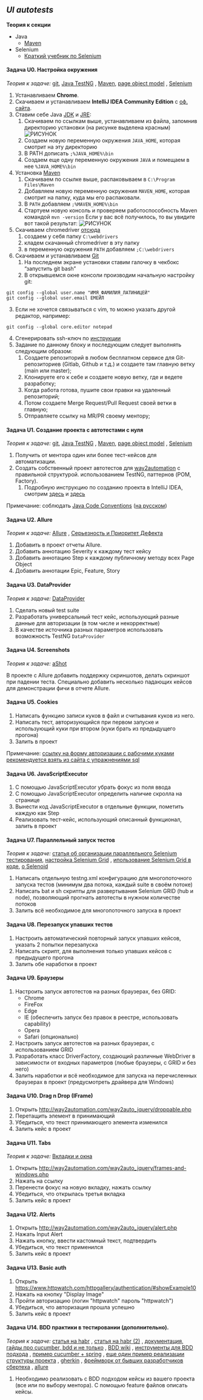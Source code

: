 ## *UI autotests*

**Теория к секции**

+ Java
    + [Maven](https://habrahabr.ru/post/77382/)
+ Selenium
    + [Краткий учебник по Selenium](https://kreisfahrer.gitbooks.io/selenium-webdriver/content/index.html)

#### Задача U0. Настройка окружения

*Теория к задаче:* [git](https://git-scm.com/book/ru/v2), [Java TestNG](http://testng.org/doc/documentation-main.html)
, [Maven](https://habrahabr.ru/post/77382/), [page object model](http://internetka.in.ua/selenium-page-object/)
, [Selenium](https://kreisfahrer.gitbooks.io/selenium-webdriver/content/index.html)

1. Устанавливаем **Chrome**.
2. Скачиваем и устанавливаем **IntelliJ IDEA Community Edition**
   с [оф. сайта](https://www.jetbrains.com/idea/download/#section=windows).
3. Ставим себе Java [JDK](http://www.oracle.com/technetwork/java/javase/downloads/jdk8-downloads-2133151.html)
   и [JRE](http://www.oracle.com/technetwork/java/javase/downloads/jre8-downloads-2133155.html):
    1. Скачиваем по ссылкам выше, устанавливаем из файла, запомнив директорию установки (на рисунке выделена красным)
       ![РИСУНОК](http://java-course.ru/first/images/jdkInstall_02.png)
    2. Создаем новую переменную окружения `JAVA_HOME`, которая смотрит на эту директорию
    3. В PATH дописать `;%JAVA_HOME%\bin`
    4. Создаем еще одну переменную окружения `JAVA` и помещаем в нее `%JAVA_HOME%\bin`
4. Установка [Maven](http://apache-mirror.rbc.ru/pub/apache/maven/maven-3/3.5.4/binaries/apache-maven-3.5.4-bin.zip)
    1. Скачиваем по ссылке выше, распаковываем в `C:\Program Files\Maven`
    2. Добавляем новую переменную окружения `MAVEN_HOME`, которая смотрит на папку, куда мы его распаковали.
    3. В `PATH` добавляем `;%MAVEN_HOME%\bin`
    4. Стартуем новую консоль и проверяем работоспособность Maven командой `mvn -version`  Если у вас всё получилось, то
       вы увидите вот такой результат:
       ![РИСУНОК](https://1.bp.blogspot.com/-Y-Q7Ufpu_gM/Wrhee8i85kI/AAAAAAAAFLY/jIn774dcYBcBrA5Ks4BtI4_ddvTffNJAQCEwYBhgL/s1600/Test%2BMaven.png)
5. Скачиваем chromedriver [отсюда](http://chromedriver.chromium.org/downloads)
    1. создаем у себя папку `C:\webdrivers`
    2. кладем скачанный chromedriver в эту папку
    3. в переменную окружения `PATH` добавляем `;C:\webdrivers`
6. Скачиваем и устанавливаем [Git](https://git-scm.com/download/win)
    1. На последнем экране установки ставим галочку в чекбокс “запустить git bash”
    2. В открывшемся окне консоли производим начальную настройку git:

```
git config --global user.name "ИМЯ_ФАМИЛИЯ_ЛАТИНИЦЕЙ"
git config --global user.email ЕМЕЙЛ
```

3. Если не хочется связываться с vim, то можно указать другой редактор, например:

```
git config --global core.editor notepad
```

4. Сгенерировать ssh-ключ
   по [инструкции](https://git-scm.com/book/ru/v2/Git-%D0%BD%D0%B0-%D1%81%D0%B5%D1%80%D0%B2%D0%B5%D1%80%D0%B5-%D0%93%D0%B5%D0%BD%D0%B5%D1%80%D0%B0%D1%86%D0%B8%D1%8F-%D0%BE%D1%82%D0%BA%D1%80%D1%8B%D1%82%D0%BE%D0%B3%D0%BE-SSH-%D0%BA%D0%BB%D1%8E%D1%87%D0%B0#_generate_ssh_key)
5. Задание по данному блоку и последующим следует выполнять следующим образом:
   1. Создаете репозиторий в любом бесплатном сервисе для Git-репозиториев (Gitlab, Github и т.д.) и создаете там главную ветку (main или master);
   2. Клонируете его к себе и создаете новую ветку, где и ведете разработку;
   3. Когда работа готова, пушите свои правки на удаленный репозиторий; 
   4. Потом создаете Merge Request/Pull Request своей ветки в главную;
   5. Отправляете ссылку на MR/PR своему ментору;

#### Задача U1. Создание проекта с автотестами с нуля

*Теория к задаче:* [git](https://git-scm.com/book/ru/v2), [Java TestNG](http://testng.org/doc/documentation-main.html)
, [Maven](https://habrahabr.ru/post/77382/), [page object model](http://internetka.in.ua/selenium-page-object/)
, [Selenium](https://kreisfahrer.gitbooks.io/selenium-webdriver/content/index.html)

1. Получить от ментора один или более тест-кейсов для автоматизации.
2. Создать собственный проект автотестов для [way2automation](http://way2automation.com) с правильной структурой.
   использованием TestNG, паттернов (POM, Factory).
    1. Подробную инструкцию по созданию проекта в IntelliJ IDEA,
       смотрим [здесь](http://info.javarush.ru/idea_help/2013/07/31/%D0%A1%D0%BE%D0%B7%D0%B4%D0%B0%D0%BD%D0%B8%D0%B5-%D0%B8-%D0%B7%D0%B0%D0%BF%D1%83%D1%81%D0%BA-%D0%BF%D0%B5%D1%80%D0%B2%D0%BE%D0%B3%D0%BE-Java-%D0%BF%D1%80%D0%B8%D0%BB%D0%BE%D0%B6%D0%B5%D0%BD%D0%B8%D1%8F-%D1%87%D0%B0%D1%81%D1%82%D1%8C-1-.html)
       и [здесь](http://info.javarush.ru/idea_help/2013/07/31/%D0%A1%D0%BE%D0%B7%D0%B4%D0%B0%D0%BD%D0%B8%D0%B5-%D0%B8-%D0%B7%D0%B0%D0%BF%D1%83%D1%81%D0%BA-%D0%BF%D0%B5%D1%80%D0%B2%D0%BE%D0%B3%D0%BE-Java-%D0%BF%D1%80%D0%B8%D0%BB%D0%BE%D0%B6%D0%B5%D0%BD%D0%B8%D1%8F-%D1%87%D0%B0%D1%81%D1%82%D1%8C-2-.html)

Примечание:
соблюдать [Java Code Conventions](https://www.oracle.com/technetwork/java/codeconventions-150003.pdf) ([на русском](https://www.magnumblog.space/java/131-translating-java-code-conventions))

#### Задача U2. Allure

*Теория к задаче:* [Allure](https://docs.qameta.io/allure/)
, [Серьезность и Приоритет Дефекта](http://www.protesting.ru/testing/bugpriority.html)

1. Добавить в проект отчеты Allure.
2. Добавить аннотацию Severity к каждому тест кейсу
3. Добавить аннотацию Step к каждому публичному методу всех Page Object
4. Добавить аннотации Epic, Feature, Story

#### Задача U3. DataProvider

*Теория к задаче:* [DataProvider](http://testng.org/doc/documentation-main.html#parameters-dataproviders)

1. Сделать новый test suite
2. Разработать универсальный тест кейс, использующий разные данные для авторизации (в том числе и некорректные)
3. В качестве источника разных параметров использовать возможность TestNG `DataProvider`

#### Задача U4. Screenshots

*Теория к задаче:* [aShot](https://github.com/yandex-qatools/ashot)

В проекте с Allure добавить поддержку скриншотов, делать скриншот при падении теста. Специально добавить несколько
падающих кейсов для демонстрации фичи в отчете Allure.

#### Задача U5. Cookies

1. Написать функцию записи куков в файл и считывания куков из него.
2. Написать тест, авторизующийся при первом запуске и использующий куки при втором (куки брать из предыдущего прогона)
3. Залить в проект

Примечание:  [ссылку на форму авторизации c рабочими куками рекомендуется взять из сайта с упражнениями sql](https://www.sql-ex.ru/)

#### Задача U6. JavaScriptExecutor

1. С помощью JavaScriptExecutor убрать фокус из поля ввода
2. С помощью JavaScriptExecutor определить наличие скролла на странице
3. Вынести код JavaScriptExecutor в отдельные функции, пометить каждую как Step
4. Реализовать тест-кейс, использующий описанный функционал, залить в проект

#### Задача U7. Параллельный запуск тестов

*Теория к задаче:*
[статья об организации параллельного Selenium тестирования](http://www.deepshiftlabs.com/sel_blog/?p=1932&lang=ru),
[настройка Selenium Grid](https://comaqa.gitbooks.io/selenium-webdriver-lectures/content/selenium_grid_i_headless_brauzeri/grid_nastroika_i_isrolzovanie.html)
,
[ипользование Selenium Grid в коде](https://www.browserstack.com/guide/selenium-grid-tutorial),
[о Selenoid](https://www.pawangaria.com/post/docker/selenoid-as-alternative-selenium-grid-with-docker/)

1. Написать отдельную testng.xml конфигурацию для многопоточного запуска тестов (минимум два потока, каждый suite в
   своём потоке)
2. Написать bat и sh скрипты для развертывания Selenium GRID (hub и node), позволяющий прогнать автотесты в нужном количестве потоков
3. Залить всё необходимое для многопоточного запуска в проект

#### Задача U8. Перезапуск упавших тестов

1. Настроить автоматический повторный запуск упавших кейсов, указать 2 попытки перезапуска
2. Написать скрипт, для выполнения только упавших кейсов с предыдущего прогона
3. Залить обе наработки в проект

#### Задача U9. Браузеры

1. Настроить запуск автотестов на разных браузерах, без GRID:
    + Chrome
    + FireFox
    + Edge
    + IE (обеспечить запуск без правок в реестре, использовать capability)
    + Opera
    + Safari (опционально)
2. Настроить запуск автотестов на разных браузерах, с использованием GRID
3. Разработать класс DriverFactory, создающий различные WebDriver в зависимости от входных параметров (любые браузеры, с
   GRID и без него)
4. Залить наработки и всё необходимое для запуска на перечисленных браузерах в проект (предусмотреть драйвера для
   Windows)

#### Задача U10. Drag n Drop (IFrame)

1. Открыть http://way2automation.com/way2auto_jquery/droppable.php
2. Перетащить элемент в принимающий
3. Убедиться, что текст принимающего элемента изменился
4. Залить кейс в проект

#### Задача U11. Tabs

*Теория к задаче:* [Вкладки и окна](http://automated-testing.info/t/webdriver-features-robota-s-neskolkimi-oknami-vkladkami-odnovremenno-pri-pomoshhi-selenium-web-driver/2289)

1. Открыть http://way2automation.com/way2auto_jquery/frames-and-windows.php
2. Нажать на ссылку
3. Перенести фокус на новую вкладку, нажать ссылку
4. Убедиться, что открылась третья вкладка
5. Залить кейс в проект

#### Задача U12. Alerts

1. Открыть http://way2automation.com/way2auto_jquery/alert.php
2. Нажать Input Alert
3. Нажать кнопку, ввести кастомный текст, подтвердить
4. Убедиться, что текст применился
5. Залить кейс в проект

#### Задача U13. Basic auth

1. Открыть https://www.httpwatch.com/httpgallery/authentication/#showExample10
2. Нажать на кнопку "Display Image"
3. Пройти авторизацию (логин "httpwatch" пароль "httpwatch")
4. Убедиться, что авторизация прошла успешно
5. Залить кейс в проект

#### Задача U14. BDD практики в тестировании (дополнительно).

*Теория к задаче:* [статья на habr](https://habr.com/ru/post/332754/)
, [статья на habr (2)](https://habr.com/ru/post/422651/)
, [документация, гайды про cucumber, bdd и не только](https://cucumber.io/docs/cucumber/)
, [BDD wiki](https://en.wikipedia.org/wiki/Behavior-driven_development)
, [инструменты для BDD подхода](https://www.softwaretestinghelp.com/behavior-driven-development-bdd-tools/)
, [пример cucumber + spring](http://automation-remarks.com/cucumber/)
, [еще один пример реализации структуры проекта](https://www.dokwork.ru/2015/08/cucumber.html)
, [gherkin](https://wellbehaved.readthedocs.io/Gherkin.html)
, [фреймворк от бывших разработчиков сбертеха](https://github.com/sbtqa/page-factory-2)
, [allure](https://docs.qameta.io/allure/#_cucumber_jvm)

1. Необходимо реализовать с BDD подходом кейсы из вашего проекта (все или по выбору ментора). С помощью
   feature файлов описать кейсы.
